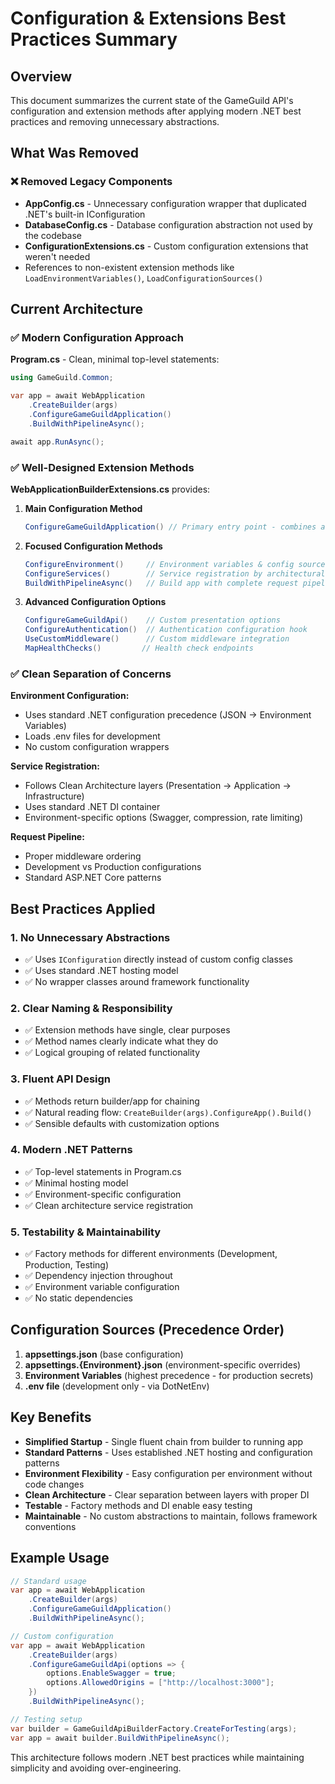 # Configuration & Extensions Best Practices Summary

## Overview

This document summarizes the current state of the GameGuild API's configuration and extension methods after applying modern .NET best practices and removing unnecessary abstractions.

## What Was Removed

### ❌ Removed Legacy Components
- **AppConfig.cs** - Unnecessary configuration wrapper that duplicated .NET's built-in IConfiguration
- **DatabaseConfig.cs** - Database configuration abstraction not used by the codebase  
- **ConfigurationExtensions.cs** - Custom configuration extensions that weren't needed
- References to non-existent extension methods like `LoadEnvironmentVariables()`, `LoadConfigurationSources()`

## Current Architecture

### ✅ Modern Configuration Approach

**Program.cs** - Clean, minimal top-level statements:
```csharp
using GameGuild.Common;

var app = await WebApplication
    .CreateBuilder(args)
    .ConfigureGameGuildApplication()
    .BuildWithPipelineAsync();

await app.RunAsync();
```

### ✅ Well-Designed Extension Methods

**WebApplicationBuilderExtensions.cs** provides:

1. **Main Configuration Method**
   ```csharp
   ConfigureGameGuildApplication() // Primary entry point - combines all setup
   ```

2. **Focused Configuration Methods**
   ```csharp
   ConfigureEnvironment()     // Environment variables & config sources
   ConfigureServices()        // Service registration by architectural layer  
   BuildWithPipelineAsync()   // Build app with complete request pipeline
   ```

3. **Advanced Configuration Options**
   ```csharp
   ConfigureGameGuildApi()    // Custom presentation options
   ConfigureAuthentication()  // Authentication configuration hook
   UseCustomMiddleware()      // Custom middleware integration
   MapHealthChecks()         // Health check endpoints
   ```

### ✅ Clean Separation of Concerns

**Environment Configuration:**
- Uses standard .NET configuration precedence (JSON → Environment Variables)
- Loads .env files for development
- No custom configuration wrappers

**Service Registration:**
- Follows Clean Architecture layers (Presentation → Application → Infrastructure)
- Uses standard .NET DI container
- Environment-specific options (Swagger, compression, rate limiting)

**Request Pipeline:**
- Proper middleware ordering
- Development vs Production configurations
- Standard ASP.NET Core patterns

## Best Practices Applied

### 1. **No Unnecessary Abstractions**
- ✅ Uses `IConfiguration` directly instead of custom config classes
- ✅ Uses standard .NET hosting model
- ✅ No wrapper classes around framework functionality

### 2. **Clear Naming & Responsibility**
- ✅ Extension methods have single, clear purposes
- ✅ Method names clearly indicate what they do
- ✅ Logical grouping of related functionality

### 3. **Fluent API Design**
- ✅ Methods return builder/app for chaining
- ✅ Natural reading flow: `CreateBuilder(args).ConfigureApp().Build()`
- ✅ Sensible defaults with customization options

### 4. **Modern .NET Patterns**
- ✅ Top-level statements in Program.cs
- ✅ Minimal hosting model
- ✅ Environment-specific configuration
- ✅ Clean architecture service registration

### 5. **Testability & Maintainability**
- ✅ Factory methods for different environments (Development, Production, Testing)
- ✅ Dependency injection throughout
- ✅ Environment variable configuration
- ✅ No static dependencies

## Configuration Sources (Precedence Order)

1. **appsettings.json** (base configuration)
2. **appsettings.{Environment}.json** (environment-specific overrides)
3. **Environment Variables** (highest precedence - for production secrets)
4. **.env file** (development only - via DotNetEnv)

## Key Benefits

- **Simplified Startup** - Single fluent chain from builder to running app
- **Standard Patterns** - Uses established .NET hosting and configuration patterns
- **Environment Flexibility** - Easy configuration per environment without code changes
- **Clean Architecture** - Clear separation between layers with proper DI
- **Testable** - Factory methods and DI enable easy testing
- **Maintainable** - No custom abstractions to maintain, follows framework conventions

## Example Usage

```csharp
// Standard usage
var app = await WebApplication
    .CreateBuilder(args)
    .ConfigureGameGuildApplication()
    .BuildWithPipelineAsync();

// Custom configuration
var app = await WebApplication
    .CreateBuilder(args)
    .ConfigureGameGuildApi(options => {
        options.EnableSwagger = true;
        options.AllowedOrigins = ["http://localhost:3000"];
    })
    .BuildWithPipelineAsync();

// Testing setup
var builder = GameGuildApiBuilderFactory.CreateForTesting(args);
var app = await builder.BuildWithPipelineAsync();
```

This architecture follows modern .NET best practices while maintaining simplicity and avoiding over-engineering.
